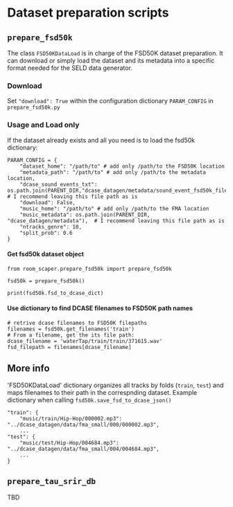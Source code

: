 # Dataset preparation scripts

## `prepare_fsd50k`

The class `FSD50KDataLoad` is in charge of the FSD50K dataset preparation. It can download or simply load the dataset and its metadata into a specific format needed for the SELD data generator.

### Download
Set `"download": True` within the configuration dictionary `PARAM_CONFIG` in `prepare_fsd50k.py`

### Usage and Load only

If the dataset already exists and all you need is to load the fsd50k dictionary:

```
PARAM_CONFIG = {
    "dataset_home": "/path/to" # add only /path/to the FSD50K location
    "metadata_path": "/path/to" # add only /path/to the metadata location,
    "dcase_sound_events_txt": os.path.join(PARENT_DIR,"dcase_datagen/metadata/sound_event_fsd50k_filenames.txt"), # I recommend leaving this file path as is
    "download": False,
    "music_home": "/path/to" # add only /path/to the FMA location
    "music_metadata": os.path.join(PARENT_DIR, "dcase_datagen/metadata"),  # I recommend leaving this file path as is
    "ntracks_genre": 10,
    "split_prob": 0.6
}
```

#### Get fsd50k dataset object
```
from room_scaper.prepare_fsd50k import prepare_fsd50k

fsd50k = prepare_fsd50k()

print(fsd50k.fsd_to_dcase_dict)
```

#### Use dictionary to find DCASE filenames to FSD50K path names
```
# retrive dcase filenames to FSD50K filepaths
filenames = fsd50k.get_filenames('train')
# From a filename, get the its file path:
dcase_filename = 'waterTap/train/train/371615.wav'
fsd_filepath = filenames[dcase_filename]
```

## More info

'FSD50KDataLoad' dictionary organizes all tracks by folds (`train`, `test`) and maps filenames to their path in the correspnding dataset. Example dictionary when calling `fsd50k.save_fsd_to_dcase_json()`

```
"train": {
    "music/train/Hip-Hop/000002.mp3": "../dcase_datagen/data/fma_small/000/000002.mp3",
    ...
"test": {
    "music/test/Hip-Hop/004684.mp3": "../dcase_datagen/data/fma_small/004/004684.mp3",
    ...
}
```

## `prepare_tau_srir_db`

TBD